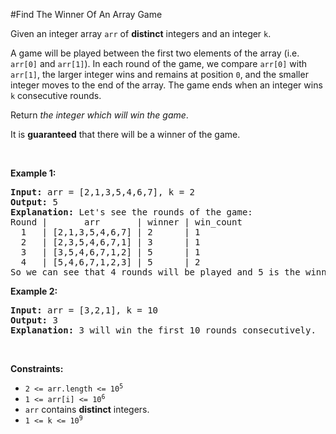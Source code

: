 #Find The Winner Of An Array Game
<p>Given an integer array <code>arr</code> of <strong>distinct</strong> integers and an integer <code>k</code>.</p>
<p>A game will be played between the first two elements of the array (i.e. <code>arr[0]</code> and <code>arr[1]</code>). In each round of the game, we compare <code>arr[0]</code> with <code>arr[1]</code>, the larger integer wins and remains at position <code>0</code>, and the smaller integer moves to the end of the array. The game ends when an integer wins <code>k</code> consecutive rounds.</p>
<p>Return <em>the integer which will win the game</em>.</p>
<p>It is <strong>guaranteed</strong> that there will be a winner of the game.</p>
<p> </p>
<p><strong class="example">Example 1:</strong></p>
<pre><strong>Input:</strong> arr = [2,1,3,5,4,6,7], k = 2
<strong>Output:</strong> 5
<strong>Explanation:</strong> Let's see the rounds of the game:
Round |       arr       | winner | win_count
  1   | [2,1,3,5,4,6,7] | 2      | 1
  2   | [2,3,5,4,6,7,1] | 3      | 1
  3   | [3,5,4,6,7,1,2] | 5      | 1
  4   | [5,4,6,7,1,2,3] | 5      | 2
So we can see that 4 rounds will be played and 5 is the winner because it wins 2 consecutive games.
</pre>
<p><strong class="example">Example 2:</strong></p>
<pre><strong>Input:</strong> arr = [3,2,1], k = 10
<strong>Output:</strong> 3
<strong>Explanation:</strong> 3 will win the first 10 rounds consecutively.
</pre>
<p> </p>
<p><strong>Constraints:</strong></p>
<ul>
<li><code>2 &lt;= arr.length &lt;= 10<sup>5</sup></code></li>
<li><code>1 &lt;= arr[i] &lt;= 10<sup>6</sup></code></li>
<li><code>arr</code> contains <strong>distinct</strong> integers.</li>
<li><code>1 &lt;= k &lt;= 10<sup>9</sup></code></li>
</ul>
